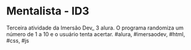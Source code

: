 # Mentalista - ID3

Terceira atividade da Imersão Dev_ 3 alura. 
O programa randomiza um número de 1 a 10 e o usuário tenta acertar.
\#alura, #imersaodev, #html, #css, #js 